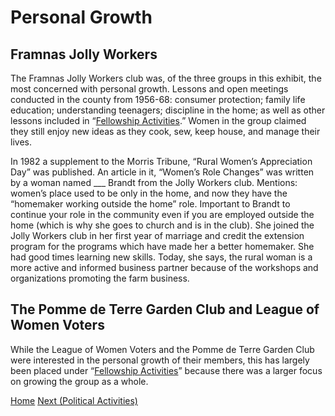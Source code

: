 # Personal Growth

## Framnas Jolly Workers

The Framnas Jolly Workers club was, of the three groups in this exhibit, the most concerned with personal growth. Lessons and open meetings conducted in the county from 1956-68: consumer protection; family life education; understanding teenagers; discipline in the home; as well as other lessons included in “[Fellowship Activities](liiiiiink).” Women in the group claimed they still enjoy new ideas as they cook, sew, keep house, and manage their lives.

In 1982 a supplement to the Morris Tribune, “Rural Women’s Appreciation Day” was published. An article in it, “Women’s Role Changes” was written by a woman named ___ Brandt from the Jolly Workers club. Mentions: women’s place used to be only in the home, and now they have the “homemaker working outside the home” role. Important to Brandt to continue your role in the community even if you are employed outside the home (which is why she goes to church and is in the club). She joined the Jolly Workers club in her first year of marriage and credit the extension program for the programs which have made her a better homemaker. She had good times learning new skills. Today, she says, the rural woman is a more active and informed business partner because of the workshops and organizations promoting the farm business.

## The Pomme de Terre Garden Club and League of Women Voters

While the League of Women Voters and the Pomme de Terre Garden Club were interested in the personal growth of their members, this has largely been placed under “[Fellowship Activities](liiiiink)” because there was a larger focus on growing the group as a whole.

[Home](/index.md)		[Next (Political Activities)](/Political.md)